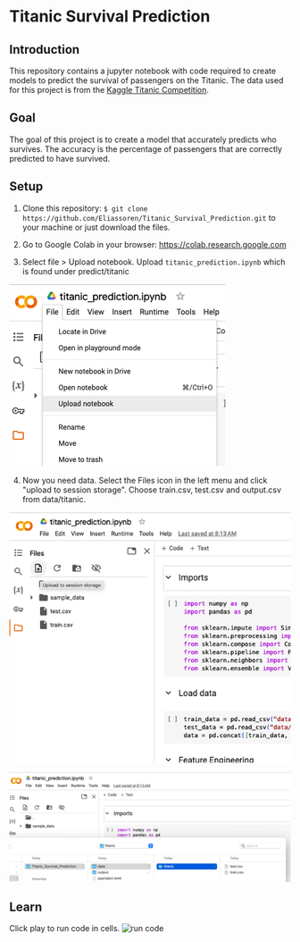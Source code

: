 # Titanic Survival Prediction

## Introduction

This repository contains a jupyter notebook with code required to create models to predict the survival of passengers on the Titanic. The data used for this project is from the [Kaggle Titanic Competition](https://www.kaggle.com/c/titanic).

## Goal

The goal of this project is to create a model that accurately predicts who survives. The accuracy is the percentage of passengers that are correctly predicted to have survived.

## Setup
1) Clone this repository: `$ git clone https://github.com/Eliassoren/Titanic_Survival_Prediction.git` to your machine or just download the files.
2) Go to Google Colab in your browser: https://colab.research.google.com

3) Select file > Upload notebook. Upload `titanic_prediction.ipynb` which is found under predict/titanic

![upload notebook](documentation/images/upload_notebook.png "Upload notebook")

4) Now you need data. Select the Files icon in the left menu and click "upload to session storage". Choose train.csv, test.csv and output.csv from data/titanic.

![upload files 1](documentation/images/upload_data.png "Upload files")

![upload files 2](documentation/images/upload_data_select_files.png "Select files")


## Learn

Click play to run code in cells. 
![run code](documentation/images/run-cell.png.png)